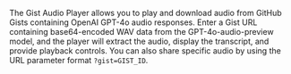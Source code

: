 The Gist Audio Player allows you to play and download audio from GitHub Gists containing OpenAI GPT-4o audio responses. Enter a Gist URL containing base64-encoded WAV data from the GPT-4o-audio-preview model, and the player will extract the audio, display the transcript, and provide playback controls. You can also share specific audio by using the URL parameter format `?gist=GIST_ID`.

<!-- Generated from commit: 0f89a8f69b446e94487459505933e0fdef812f48 -->